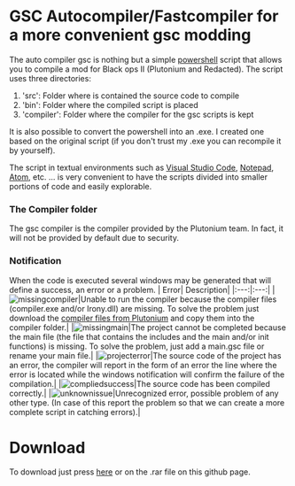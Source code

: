 # GSC Autocompiler/Fastcompiler for a more convenient gsc modding

The auto compiler gsc is nothing but a simple [powershell](https://docs.microsoft.com/en-us/powershell/scripting/overview?view=powershell-7.1) script that allows you to compile a mod for Black ops II (Plutonium and Redacted).
The script uses three directories:
1. 'src': Folder where is contained the source code to compile
2. 'bin': Folder where the compiled script is placed
3. 'compiler': Folder where the compiler for the gsc scripts is kept

It is also possible to convert the powershell into an .exe. I created one based on the original script (if you don't trust my .exe you can recompile it by yourself).

The script in textual environments such as [Visual Studio Code](https://code.visualstudio.com/), [Notepad](https://notepad-plus-plus.org/downloads/), [Atom](https://atom.io/), etc. ... is very convenient to have the scripts divided into smaller portions of code and easily explorable.

### The Compiler folder
The gsc compiler is the compiler provided by the Plutonium team. In fact, it will not be provided by default due to security.


### Notification
When the code is executed several windows may be generated that will define a success, an error or a problem.
| Error| Description|
|:---:|:---:|
|![missingcompiler](https://github.com/DoktorSAS/GSC/blob/main/T6/GSC%20Autocompiler/assets/missingcompilerfiles.png)|Unable to run the compiler because the compiler files (compiler.exe and/or Irony.dll) are missing. To solve the problem just download the [compiler files from Plutonium](https://drive.google.com/file/d/1j_ocjFCQsFaWqF2-PfdoJt2nF_EpNL_G/view) and copy them into the compiler folder.|
|![missingmain](https://github.com/DoktorSAS/GSC/blob/main/T6/GSC%20Autocompiler/assets/missingmainfile.png)|The project cannot be completed because the main file (the file that contains the includes and the main and/or init functions) is missing. To solve the problem, just add a main.gsc file or rename your main file.|
|![projecterror](https://github.com/DoktorSAS/GSC/blob/main/T6/GSC%20Autocompiler/assets/projecterror.png)|The source code of the project has an error, the compiler will report in the form of an error the line where the error is located while the windows notification will confirm the failure of the compilation.|
|![compliedsuccess](https://github.com/DoktorSAS/GSC/blob/main/T6/GSC%20Autocompiler/assets/compiledsuccess.png)|The source code has been compiled correctly.|
|![unknownissue](https://github.com/DoktorSAS/GSC/blob/main/T6/GSC%20Autocompiler/assets/unknownerror.png)|Unrecognized error, possible problem of any other type. (In case of this report the problem so that we can create a more complete script in catching errors).|

# Download
To download just press [here](https://github.com/DoktorSAS/GSC/blob/main/T6/GSC%20Autocompiler/GSC%20Autocompiler%20by%20DoktorSAS%20v1.0.0.rar?raw=true) or on the .rar file on this github page.





